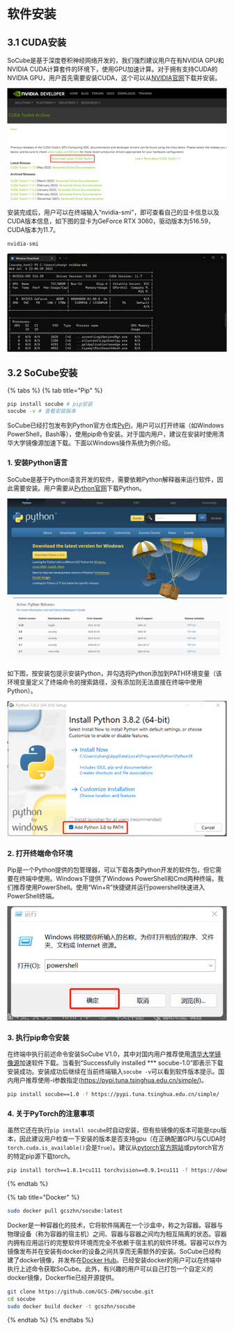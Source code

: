 # 软件安装

## 3.1 CUDA安装

SoCube是基于深度卷积神经网络开发的，我们强烈建议用户在有NVIDIA GPU和NVIDIA CUDA计算套件的环境下，使用GPU加速计算。对于拥有支持CUDA的NVIDIA GPU，用户首先需要安装CUDA，这个可以从[NVIDIA官网](https://developer.nvidia.com/cuda-toolkit-archive)下载并安装。

![Nvidia cuda下载页面](assets/fig7.png)

安装完成后，用户可以在终端输入“nvidia-smi”，即可查看自己的显卡信息以及CUDA版本信息，如下图的显卡为GeForce RTX 3060，驱动版本为516.59，CUDA版本为11.7。

```powershell
nvidia-smi
```

![nvidia-smi运行结果](assets/fig8.png)

## 3.2 SoCube安装

{% tabs %}
{% tab title="Pip" %}
```bash
pip install socube # pip安装
socube -v # 查看安装版本
```

SoCube已经打包发布到Python官方仓库[PyPi](https://pypi.org/project/socube/)，用户可以打开终端（如Windows PowerShell，Bash等），使用pip命令安装。对于国内用户，建议在安装时使用清华大学镜像源加速下载。下面以Windows操作系统为例介绍。

### 1. 安装Python语言

SoCube是基于Python语言开发的软件，需要依赖Python解释器来运行软件，因此需要安装。用户需要从[Python官网](https://www.python.org/getit/)下载Python。

![Python官网](assets/fig1.png)

如下图，按安装包提示安装Python，并勾选将Python添加到PATH环境变量（该环境变量定义了终端命令的搜索路径，没有添加则无法直接在终端中使用Python）。

![Python安装页面](assets/fig2.png)

### 2. 打开终端命令环境

Pip是一个Python提供的包管理器，可以下载各类Python开发的软件包，但它需要在终端中使用。Windows下提供了Windows PowerShell和Cmd两种终端，我们推荐使用PowerShell。使用“Win+R”快捷键并运行powershell快速进入PowerShell终端。

![运行powershell](assets/fig3.png)

### 3. 执行pip命令安装

在终端中执行前述命令安装SoCube V1.0，其中对国内用户推荐使用[清华大学镜像源](https://mirrors.tuna.tsinghua.edu.cn/help/pypi/)加速软件下载。当看到“Successfully installed \*\*\* socube-1.0”即表示下载安装成功。安装成功后继续在当前终端输入`socube -v`可以看到软件版本提示。国内用户推荐使用-i参数指定(https://pypi.tuna.tsinghua.edu.cn/simple/)。

```bash
pip install socube==1.0 -f https://pypi.tuna.tsinghua.edu.cn/simple/
```
### 4. 关于PyTorch的注意事项
虽然它还在执行`pip install socube`时自动安装，但有些镜像的版本可能是cpu版本，因此建议用户检查一下安装的版本是否支持gpu（在正确配置GPU与CUDA时`torch.cuda.is_available()`会是`True`）。建议从[pytorch官方网站](https://pytorch.org/get-started/locally/)或pytorch官方的特定pip源下载torch。
```bash
pip install torch==1.8.1+cu111 torchvision==0.9.1+cu111 -f https://download.pytorch.org/whl/torch_stable.html
```
{% endtab %}

{% tab title="Docker" %}
```bash
sudo docker pull gcszhn/socube:latest
```

Docker是一种容器化的技术，它将软件隔离在一个沙盒中，称之为容器。容器与物理设备（称为容器的宿主机）之间、容器与容器之间均为相互隔离的状态。容器内拥有应用运行的完整软件环境而完全不依赖于宿主机的软件环境。容器可以作为镜像发布并在安装有docker的设备之间共享而无需额外的安装。SoCube已经构建了docker镜像，并发布在[Docker Hub](https://hub.docker.com/repository/docker/gcszhn/socube)。已经安装docker的用户可以在终端中执行上述命令获取SoCube。此外，有兴趣的用户可以自己打包一个自定义的docker镜像，Dockerflie已经开源提供。
```bash
git clone https://github.com/GCS-ZHN/socube.git
cd socube
sudo docker build docker -t gcszhn/socube
```
{% endtab %}
{% endtabs %}

